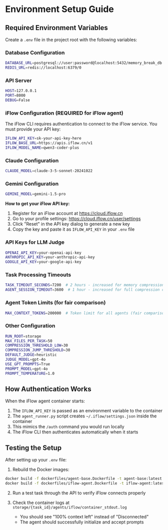 # Environment Setup Guide

## Required Environment Variables

Create a `.env` file in the project root with the following variables:

### Database Configuration
```bash
DATABASE_URL=postgresql://user:password@localhost:5432/memory_break_db
REDIS_URL=redis://localhost:6379/0
```

### API Server
```bash
HOST=127.0.0.1
PORT=8000
DEBUG=False
```

### iFlow Configuration (REQUIRED for iFlow agent)

The iFlow CLI requires authentication to connect to the iFlow service. You must provide your API key:

```bash
IFLOW_API_KEY=sk-your-api-key-here
IFLOW_BASE_URL=https://apis.iflow.cn/v1
IFLOW_MODEL_NAME=qwen3-coder-plus
```

### Claude Configuration

```bash
CLAUDE_MODEL=claude-3-5-sonnet-20241022
```

### Gemini Configuration

```bash
GEMINI_MODEL=gemini-1.5-pro
```

**How to get your iFlow API key:**
1. Register for an iFlow account at https://cloud.iflow.cn
2. Go to your profile settings: https://cloud.iflow.cn/user/settings
3. Click "Reset" in the API key dialog to generate a new key
4. Copy the key and paste it as `IFLOW_API_KEY` in your `.env` file

### API Keys for LLM Judge
```bash
OPENAI_API_KEY=your-openai-api-key
ANTHROPIC_API_KEY=your-anthropic-api-key
GOOGLE_API_KEY=your-google-api-key
```

### Task Processing Timeouts
```bash
TASK_TIMEOUT_SECONDS=7200  # 2 hours - increased for memory compression detection
AGENT_SESSION_TIMEOUT=3600  # 1 hour - increased for full compression cycle
```

### Agent Token Limits (for fair comparison)
```bash
MAX_CONTEXT_TOKENS=200000  # Token limit for all agents (fair comparison)
```

### Other Configuration
```bash
RUN_ROOT=storage
MAX_FILES_PER_TASK=50
COMPRESSION_THRESHOLD_LOW=30
COMPRESSION_JUMP_THRESHOLD=30
DEFAULT_JUDGE=heuristic
JUDGE_MODEL=gpt-4o
USE_GPT_PROMPTS=True
PROMPT_MODEL=gpt-4o
PROMPT_TEMPERATURE=1.0
```

## How Authentication Works

When the iFlow agent container starts:
1. The `IFLOW_API_KEY` is passed as an environment variable to the container
2. The `agent_runner.py` script creates `~/.iflow/settings.json` inside the container
3. This mimics the `/auth` command you would run locally
4. The iFlow CLI then authenticates automatically when it starts

## Testing the Setup

After setting up your `.env` file:

1. Rebuild the Docker images:
```bash
docker build -f dockerfiles/agent-base.Dockerfile -t agent-base:latest .
docker build -f dockerfiles/iflow-agent.Dockerfile -t iflow-agent:latest .
```

2. Run a test task through the API to verify iFlow connects properly

3. Check the container logs at `storage/{task_id}/agents/iflow/container_stdout.log`
   - You should see "100% context left" instead of "Disconnected"
   - The agent should successfully initialize and accept prompts

